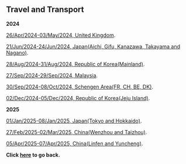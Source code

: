 ## Travel and Transport

**2024**

[26/Apr/2024-03/May/2024, United Kingdom](https://wqgcx.github.io/transport/20240426UK).

[21/Jun/2024-24/Jun/2024, Japan(Aichi, Gifu, Kanazawa, Takayama and Nagano)](https://wqgcx.github.io/transport/20240621JP).

[28/Aug/2024-31/Aug/2024, Republic of Korea(Mainland)](https://wqgcx.github.io/transport/20240828KR).

[27/Sep/2024-29/Sep/2024, Malaysia](https://wqgcx.github.io/transport/20240927MYS).

[30/Sep/2024-08/Oct/2024, Schengen Area(FR, CH, BE, DK)](https://wqgcx.github.io/transport/20240930EU).

[02/Dec/2024-05/Dec/2024, Republic of Korea(Jeju Island)](https://wqgcx.github.io/transport/20241202KR).

**2025**

[01/Jan/2025-08/Jan/2025, Japan(Tokyo and Hokkaido)](https://wqgcx.github.io/transport/20250101JP).

[27/Feb/2025-02/Mar/2025, China(Wenzhou and Taizhou)](https://wqgcx.github.io/transport/20250227CN).

[05/Apr/2025-07/Apr/2025, China(Linfen and Yuncheng)](https://wqgcx.github.io/transport/20250405CN).

**Click [here](https://wqgcx.github.io/) to go back.**
